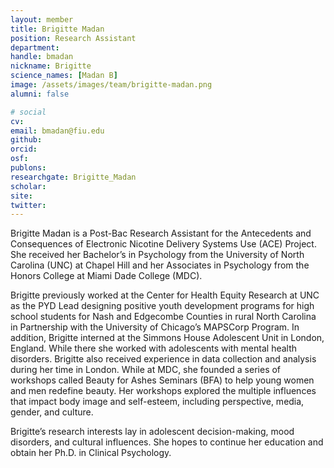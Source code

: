 ```yaml
---
layout: member
title: Brigitte Madan
position: Research Assistant
department:
handle: bmadan
nickname: Brigitte
science_names: [Madan B]
image: /assets/images/team/brigitte-madan.png
alumni: false

# social
cv:
email: bmadan@fiu.edu
github:
orcid:
osf:
publons:
researchgate: Brigitte_Madan
scholar:
site:
twitter:
---
```

Brigitte Madan is a Post-Bac Research Assistant for the Antecedents and Consequences of Electronic Nicotine Delivery Systems Use (ACE) Project. She received her Bachelor’s in Psychology from the University of North Carolina (UNC) at Chapel Hill and her Associates in Psychology from the Honors College at Miami Dade College (MDC).

Brigitte previously worked at the Center for Health Equity Research at UNC as the PYD Lead designing positive youth development programs for high school students for Nash and Edgecombe Counties in rural North Carolina in Partnership with the University of Chicago’s MAPSCorp Program. In addition, Brigitte interned at the Simmons House Adolescent Unit in London, England. While there she worked with adolescents with mental health disorders. Brigitte also received experience in data collection and analysis during her time in London. While at MDC, she founded a series of workshops called Beauty for Ashes Seminars (BFA) to help young women and men redefine beauty. Her workshops explored the multiple influences that impact body image and self-esteem, including perspective, media, gender, and culture.

Brigitte’s research interests lay in adolescent decision-making, mood disorders, and cultural influences. She hopes to continue her education and obtain her Ph.D. in Clinical Psychology.
